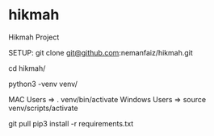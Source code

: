 # hikmah
Hikmah Project


SETUP:
git clone git@github.com:nemanfaiz/hikmah.git

cd hikmah/

python3 -venv venv/

MAC Users => . venv/bin/activate
Windows Users => source venv/scripts/activate

git pull
pip3 install -r requirements.txt

